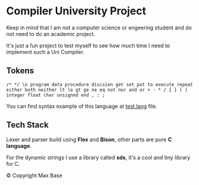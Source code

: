 # Compiler University Project

Keep in mind that I am not a computer science or engeering student and do not need to do an academic project.

It's just a fun project to test myself to see how much time I need to implement such a Uni Compiler.

## Tokens

```
/* */ \n program data procedure division get set put to execute repeat either both neither lt le gt ge ne eq not nor and or + - * / { } ( ) integer float char unsigned end , : ; 
```

You can find syntax example of this language at [test.lang](test.lang) file.

## Tech Stack

Lexer and parser build using **Flex** and **Bison**, other parts are pure **C language**.

For the dynamic strings I use a library called **sds**, it's a cool and tiny library for C.

© Copyright Max Base
